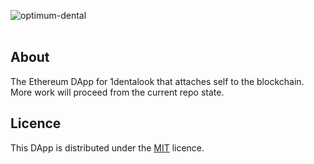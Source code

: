 ![optimum-dental](/client/images/main-background.png)
<br><br>
## About
The Ethereum DApp for 1dentalook that attaches self to the blockchain. More work will proceed from the current repo state.

## Licence
This DApp is distributed under the [MIT](https://github.com/optimum-dental/dapp/blob/master/LICENCE) licence.
